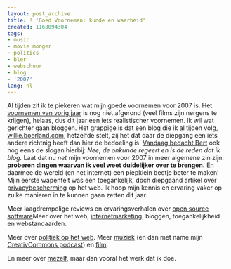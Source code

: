 ```yaml
---
layout: post_archive
title: ! 'Goed Voornemen: kunde en waarheid'
created: 1168094304
tags:
- music
- movie monger
- politics
- bler
- webschuur
- blog
- '2007'
lang: nl
---
```

Al tijden zit ik te piekeren wat mijn goede voornemen voor 2007 is. Het [voornemen van vorig jaar](http://bler.webschuur.com/goed_voornemen_voor_2006_de_imbd_top_30_gezien_hebben) is nog niet afgerond (veel films zijn nergens te krijgen), helaas, dus dit jaar een iets realistischer voornemen. Ik wil wat gerichter gaan bloggen. Het grappige is dat een blog die ik al tijden volg, [willie.boerland.com](http://willy.boerland.com), hetzelfde stelt, zij het dat daar de diepgang een iets andere richtnig heeft dan hier de bedoeling is. [Vandaag bedacht Bert](http://willy.boerland.com/myblog/dutchcowboys_snap_web_2_0_niet) ook nog eens de slogan hierbij: _Nee, de onkunde regeert en is de reden dat ik blog._ Laat dat nu _net_ mijn voornemen voor 2007 in meer algemene zin zijn: **proberen dingen waarvan ik veel weet duidelijker over te brengen.** En daarmee de wereld (en het internet) een piepklein beetje beter te maken! Mjin eerste wapenfeit was een toegankelijk, doch diepgaand artikel over [privacybescherming](http://bler.webschuur.com/nrcnext_met_mijn_bijdrage_erin_harry_hacker_surft_ook_mee) op het web. Ik hoop mijn kennis en ervaring vaker op zulke manieren in te kunnen gaan zetten dit jaar.

Meer laagdrempelige reviews en ervaringsverhalen over [open source software](/categorieen/site_classification/open_source)Meer over het web, [internetmarketing](/categorieen/site_classification/marketing), bloggen, toegankelijkheid en webstandaarden.

Meer over [politiek op het web](/categorieen/site_classification/politics). Meer [muziek](/categorieen/site_classification/music_muck)  (en dan met name mijn [CreativCommons podcast](/categorieen/site_classification/podcast/feed)) en [film](/categorieen/site_classification/movie_monger).

En meer over [mezelf](http://bler.webschuur.com/categorieen/site_classification/webschuur), maar dan vooral het werk dat ik doe.

